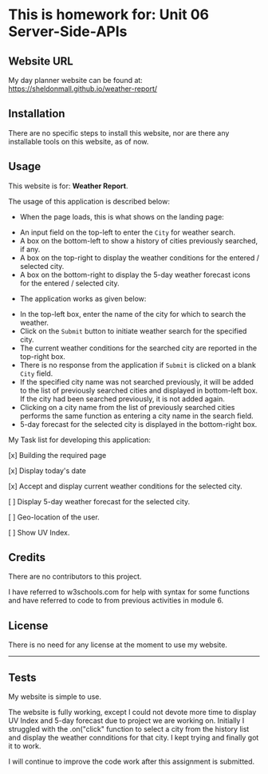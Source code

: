 # This is homework for: Unit 06 Server-Side-APIs

## Website URL

My day planner website can be found at: https://sheldonmall.github.io/weather-report/


## Installation

There are no specific steps to install this website, nor are there any installable tools on this website, as of now.


## Usage 

This website is for: **Weather Report**. 

The usage of this application is described below:

* When the page loads, this is what shows on the landing page: 
- An input field on the top-left to enter the `City` for weather search.
- A box on the bottom-left to show a history of cities previously searched, if any.
- A box on the top-right to display the weather conditions for the entered / selected city.
- A box on the bottom-right to display the 5-day weather forecast icons for the entered / selected city.
 
* The application works as given below:
- In the top-left box, enter the name of the city for which to search the weather.
- Click on the `Submit` button to initiate weather search for the specified city. 
- The current weather conditions for the searched city are reported in the top-right box.
- There is no response from the application if `Submit` is clicked on a blank `City` field.
- If the specified city name was not searched previously, it will be added to the list of previously searched cities and displayed in bottom-left box. If the city had been searched previously, it is not added again.
- Clicking on a city name from the list of previously searched cities performs the same function as entering a city name in the search field.
- 5-day forecast for the selected city is displayed in the bottom-right box.

My Task list for developing this application:

[x] Building the required page

[x] Display today's date

[x] Accept and display current weather conditions for the selected city.

[ ] Display 5-day weather forecast for the selected city.

[ ] Geo-location of the user.

[ ] Show UV Index.


## Credits

There are no contributors to this project.

I have referred to w3schools.com for help with syntax for some functions and have referred to code to from previous activities in module 6.


## License

There is no need for any license at the moment to use my website.

---


## Tests

My website is simple to use. 

The website is fully working, except I could not devote more time to display UV Index and 5-day forecast due to project we are working on. Initially I struggled with the .on("click" function to select a city from the history list and display the weather connditions for that city. I kept trying and finally got it to work.

I will continue to improve the code work after this assignment is submitted.
